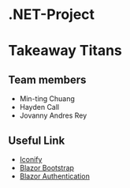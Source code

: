 # .NET-Project
# Takeaway Titans
## Team members
- Min-ting Chuang
- Hayden Call
- Jovanny Andres Rey

## Useful Link
- [Iconify](https://icon-sets.iconify.design/)
- [Blazor Bootstrap](https://demos.blazorbootstrap.com/)
- [Blazor Authentication](https://youtu.be/CpJh_j88_Lw?si=9-IVZZT8dG_qbBmj)